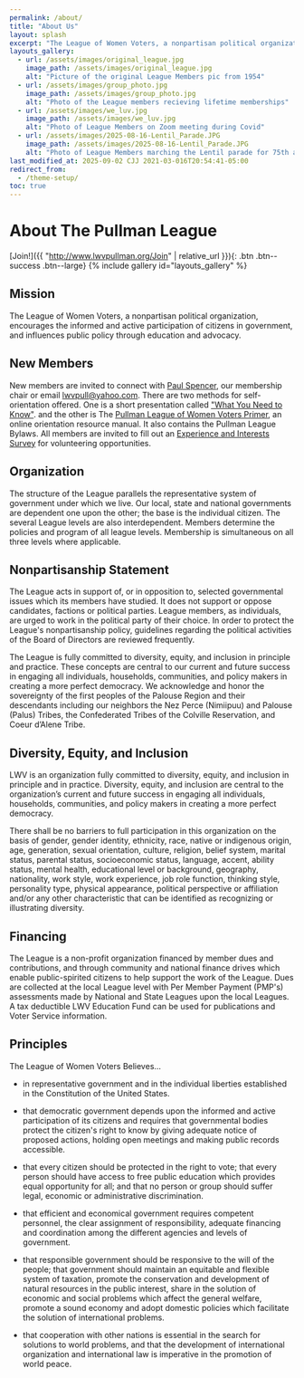 ```yaml
---
permalink: /about/
title: "About Us"
layout: splash
excerpt: "The League of Women Voters, a nonpartisan political organization, encourages the informed and active participation of citizens in government, and influences public policy through education and advocacy."
layouts_gallery:
  - url: /assets/images/original_league.jpg
    image_path: /assets/images/original_league.jpg
    alt: "Picture of the original League Members pic from 1954"
  - url: /assets/images/group_photo.jpg
    image_path: /assets/images/group_photo.jpg
    alt: "Photo of the League members recieving lifetime memberships"
  - url: /assets/images/we_luv.jpg
    image_path: /assets/images/we_luv.jpg
    alt: "Photo of League Members on Zoom meeting during Covid"
  - url: /assets/images/2025-08-16-Lentil_Parade.JPG
    image_path: /assets/images/2025-08-16-Lentil_Parade.JPG
    alt: "Photo of League Members marching the Lentil parade for 75th anniversary 2025"
last_modified_at: 2025-09-02 CJJ 2021-03-016T20:54:41-05:00
redirect_from:
  - /theme-setup/
toc: true
---
```


# About The Pullman League
[Join!]({{ "http://www.lwvpullman.org/Join" | relative_url }}){: .btn .btn--success .btn--large}
{% include gallery id="layouts_gallery" %}

## Mission

The League of Women Voters, a nonpartisan political organization, encourages the informed and active participation of citizens in government, and influences public policy through education and advocacy.

## New Members

New members are invited to connect with [Paul Spencer](mailto:paulrrspencer@gmail.com), our membership chair or email [lwvpull@yahoo.com](mailto:lwvpull@yahoo.com). There are two methods for self-orientation offered. One is a short presentation called ["What You Need to Know"](https://lwvpullman.org/assets/PDFs/OnlineSelfOrientation2022-10.pdf). and the  other is The [Pullman League of Women Voters Primer](https://lwvpullman.org/assets/PDFs/PrimerRevision-11-2021.pdf), an online orientation resource manual. It also contains the Pullman League Bylaws. All members are invited to fill out an [Experience and Interests Survey](https://lwvpullman.org/assets/PDFs/2022-09-Experience_Interests_Survey.pdf) for volunteering opportunities. 

## Organization

The structure of the League parallels the representative system of government under which we live. Our local, state and national governments are dependent one upon the other; the base is the individual citizen. The several League levels are also interdependent. Members determine the policies and program of all league levels. Membership is simultaneous on all three levels where applicable.

## Nonpartisanship Statement

The League acts in support of, or in opposition to, selected governmental issues which its members have studied. It does not support or oppose candidates, factions or political parties. League members, as individuals, are urged to work in the political party of their choice. In order to protect the League's nonpartisanship policy, guidelines regarding the political activities of the Board of Directors are reviewed frequently.

The League is fully committed to diversity, equity, and inclusion in principle and practice.  These concepts are central to our current and future success in engaging all individuals, households, communities, and policy makers in creating a more perfect democracy. We acknowledge and honor the sovereignty of the first peoples of the Palouse Region and their descendants including our neighbors the Nez Perce (Nimiipuu) and Palouse (Palus) Tribes, the Confederated Tribes of the Colville Reservation, and Coeur d’Alene Tribe.

## Diversity, Equity, and Inclusion

LWV is an organization fully committed to diversity, equity, and inclusion in principle and in practice. Diversity, equity, and inclusion are central to the organization’s current and future success in engaging all individuals, households, communities, and policy makers in creating a more perfect democracy.

There shall be no barriers to full participation in this organization on the basis of gender, gender identity, ethnicity, race, native or indigenous origin, age, generation, sexual orientation, culture, religion, belief system, marital status, parental status, socioeconomic status, language, accent, ability status, mental health, educational level or background, geography, nationality, work style, work experience, job role function, thinking style, personality type, physical appearance, political perspective or affiliation and/or any other characteristic that can be identified as recognizing or illustrating diversity.

## Financing

The League is a non-profit organization financed by member dues and contributions, and through community and national finance drives which enable public-spirited citizens to help support the work of the League. Dues are collected at the local League level with Per Member Payment (PMP's) assessments made by National and State Leagues upon the local Leagues. A tax deductible LWV Education Fund can be used for publications and Voter Service information.

## Principles

The League of Women Voters Believes...

* in representative government and in the individual liberties established in the Constitution of the United States.

* that democratic government depends upon the informed and active participation of its citizens and requires that governmental bodies protect the citizen's right to know by giving adequate notice of proposed actions, holding open meetings and making public records accessible.

* that every citizen should be protected in the right to vote; that every person should have access to free public education which provides equal opportunity for all; and that no person or group should suffer legal, economic or administrative discrimination.

* that efficient and economical government requires competent personnel, the clear assignment of responsibility, adequate financing and coordination among the different agencies and levels of government.

* that responsible government should be responsive to the will of the people; that government should maintain an equitable and flexible system of taxation, promote the conservation and development of natural resources in the public interest, share in the solution of economic and social problems which affect the general welfare, promote a sound economy and adopt domestic policies which facilitate the solution of international problems.

* that cooperation with other nations is essential in the search for solutions to world problems, and that the development of international organization and international law is imperative in the promotion of world peace.
